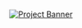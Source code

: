 <div align="center">
  <br />
    <a href="https://project-next13-car-showcase-e9ls3nshn-muhmaddanish00s-projects.vercel.app" target="_blank">
      <img src="https://github.com/adrianhajdin/project_next13_car_showcase/assets/151519281/2453c186-0ae9-448f-b3c4-077bf910680e" alt="Project Banner">
    </a>
  <br />
</div>



